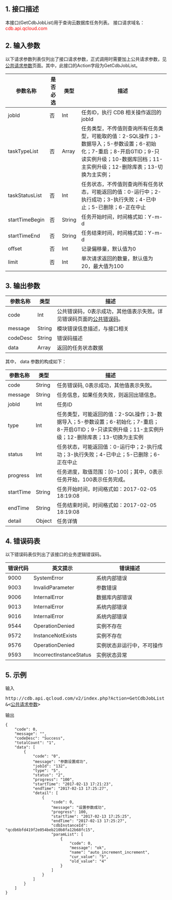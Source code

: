 ## 1. 接口描述
本接口(GetCdbJobList)用于查询云数据库任务列表。
接口请求域名：<font style='color:red'>cdb.api.qcloud.com </font>


## 2. 输入参数
以下请求参数列表仅列出了接口请求参数，正式调用时需要加上公共请求参数，见<a href='/document/product/236/6921' title='公共请求参数'>公共请求参数</a>页面。其中，此接口的Action字段为GetCdbJobList。

| 参数名称 | 是否必选  | 类型 | 描述 |
|---------|---------|---------|---------|
| jobId | 否 | Int | 任务ID，执行 CDB 相关操作返回的 jobId |
| taskTypeList | 否 | Array | 任务类型，不传值则查询所有任务类型，可能取的值：2-SQL操作；3-数据导入；5-参数设置；6-初始化；7-重启；8-开启GTID；9-只读实例升级；10-数据库回档；11-主实例升级；12-删除库表；13-切换为主实例； |
| taskStatusList | 否 | Int | 任务状态，不传值则查询所有任务状态，可能返回的值：0-运行中；2-执行成功；3-执行失败；4-已中止；5-已删除；6-正在中止 |
| startTimeBegin | 否 | String | 任务开始时间，时间格式如：Y-m-d |
| startTimeEnd | 否 | String | 任务结束时间，时间格式如：Y-m-d |
| offset | 否 | Int | 记录偏移量，默认值为0 |
| limit | 否 | Int | 单次请求返回的数量，默认值为20，最大值为100 |


## 3. 输出参数
| 参数名称 | 类型 | 描述 |
|---------|---------|---------|
| code | Int | 公共错误码，0表示成功，其他值表示失败。详见错误码页面的<a href='/doc/api/372/%E9%94%99%E8%AF%AF%E7%A0%81#1.E3.80.81.E5.85.AC.E5.85.B1.E9.94.99.E8.AF.AF.E7.A0.81' title='公共错误码'>公共错误码</a>。|
| message | String | 模块错误信息描述，与接口相关 |
| codeDesc | String | 错误码描述 |
| data | Array | 返回的任务状态数据 |
其中， data 参数的构成如下：

| 参数名称 | 类型 | 描述 |
|---------|---------|---------|
| code | String | 任务错误码, 0表示成功，其他值表示失败。 |
| message | String | 任务信息，如果任务失败，则返回出错信息。 |
| jobId | Int | 任务ID |
| type | Int | 任务类型，可能返回的值：2-SQL操作；3-数据导入；5-参数设置；6-初始化；7-重启；8-开启GTID；9-只读实例升级；11-主实例升级；12-删除库表；13-切换为主实例 |
| status | Int | 任务状态，可能返回值：0-运行中；2-执行成功；3-执行失败；4-已中止；5-已删除；6-正在中止 |
| progress | Int | 任务进度，取值范围：[0-100]；其中，0表示任务开始，100表示任务完成。 |
| startTime | String | 任务开始时间，时间格式如：2017-02-05 18:19:08 |
| endTime | String | 任务结束时间，时间格式如：2017-02-05 18:19:08 |
| detail | Object | 任务详情 |


## 4. 错误码表
以下错误码表仅列出了该接口的业务逻辑错误码。

| 错误代码 | 英文提示 | 错误描述 |
|---------|---------|---------|
| 9000 | SystemError | 系统内部错误 |
| 9003 | InvalidParameter | 参数错误 |
| 9006 | InternalError | 数据库内部错误 |
| 9013 | InternalError | 系统内部错误 |
| 9016 | InternalError | 系统内部错误 |
| 9544 | OperationDenied | 实例不存在 |
| 9572 | InstanceNotExists | 实例不存在 |
| 9576 | OperationDenied | 实例状态非运行中，不可操作 |
| 9593 | IncorrectInstanceStatus | 实例状态异常|

## 5. 示例
输入
<pre>
http://cdb.api.qcloud.com/v2/index.php?Action=GetCdbJobList
&<<a href="/document/product/236/6921">公共请求参数</a>>
</pre>

输出
```
{
    "code": 0,
    "message": "",
    "codeDesc": "Success",
    "totalCount": "1",
    "data": [
        {
            "code": "0",
            "message": "参数设置成功",
            "jobId": "132",
            "type": "5",
            "status": "2",
            "progress": "100",
            "startTime": "2017-02-13 17:21:23",
            "endTime": "2017-02-13 17:25:27",
            "detail": [
                {
                    "code": 0,
                    "message": "设置参数成功",
                    "progress": 100,
                    "startTime": "2017-02-13 17:25:25",
                    "endTime": "2017-02-13 17:25:27",
                    "cdbInstanceId": "qcdb6bfd419f2e054beb210b8fa12b68fc15",
                    "paramList": [
                        {
                            "code": 0,
                            "message": "ok",
                            "name": "auto_increment_increment",
                            "cur_value": "5",
                            "old_value": "4"
                        }
                    ]
                }
            ]
        }
    ]
}
```

